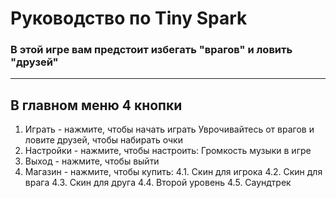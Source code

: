 # Руководство по Tiny Spark
### В этой игре вам предстоит избегать "врагов" и ловить "друзей"
___
## В главном меню 4 кнопки
1. Играть - нажмите, чтобы начать играть
Уврочивайтесь от врагов и ловите друзей, чтобы набирать очки
2. Настройки - нажмите, чтобы настроить:
Громкость музыки в игре
3. Выход - нажмите, чтобы выйти
4. Магазин - нажмите, чтобы купить:
4.1. Скин для игрока
4.2. Скин для врага
4.3. Скин для друга
4.4. Второй уровень
4.5. Саундтрек
